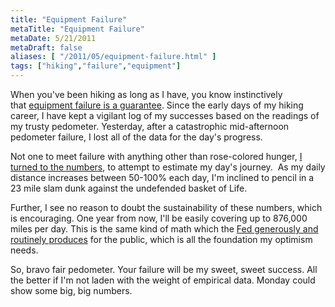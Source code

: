 ```yaml
---
title: "Equipment Failure"
metaTitle: "Equipment Failure"
metaDate: 5/21/2011
metaDraft: false
aliases: [ "/2011/05/equipment-failure.html" ]
tags: ["hiking","failure","equipment"]
---
```


When you've been hiking as long as I have, you know instinctively that [equipment failure is a guarantee](http://goo.gl/i2n8n). Since the early days of my hiking career, I have kept a vigilant log of my successes based on the readings of my trusty pedometer. Yesterday, after a catastrophic mid-afternoon pedometer failure, I lost all of the data for the day's progress.  
  
Not one to meet failure with anything other than rose-colored hunger, [I turned to the numbers](http://goo.gl/Yeu4e), to attempt to estimate my day's journey.  As my daily distance increases between 50-100% each day, I'm inclined to pencil in a 23 mile slam dunk against the undefended basket of Life.  
  
Further, I see no reason to doubt the sustainability of these numbers, which is encouraging. One year from now, I'll be easily covering up to 876,000 miles per day. This is the same kind of math which the [Fed generously and routinely produces](http://goo.gl/zt5UN) for the public, which is all the foundation my optimism needs.  
  
So, bravo fair pedometer. Your failure will be my sweet, sweet success. All the better if I'm not laden with the weight of empirical data. Monday could show some big, big numbers.